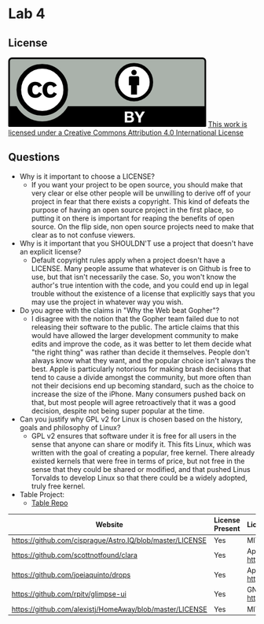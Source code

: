 # Lab 4

## License

![license](license.png)
[This work is licensed under a Creative Commons Attribution 4.0 International License](https://creativecommons.org/licenses/by/4.0/)

## Questions

- Why is it important to choose a LICENSE?
    - If you want your project to be open source, you should make that very
    clear or else other people will be unwilling to derive off of your project
    in fear that there exists a copyright. This kind of defeats the purpose of
    having an open source project in the first place, so putting it on there is
    important for reaping the benefits of open source. On the flip side, non
    open source projects need to make that clear as to not confuse viewers.
- Why is it important that you SHOULDN'T use a project that doesn't have an explicit license?
    - Default copyright rules apply when a project doesn't have a LICENSE. Many
    people assume that whatever is on Github is free to use, but that isn't
    necessarily the case. So, you won't know the author's true intention with
    the code, and you could end up in legal trouble without the existence of a
    license that explicitly says that you may use the project in whatever way
    you wish.
- Do you agree with the claims in "Why the Web beat Gopher"?
    - I disagree with the notion that the Gopher team failed due to not
    releasing their software to the public. The article claims that this would
    have allowed the larger development community to make edits and improve the
    code, as it was better to let them decide what "the right thing" was rather
    than decide it themselves. People don't always know what they want, and the
    popular choice isn't always the best. Apple is particularly notorious for
    making brash decisions that tend to cause a divide amongst the community,
    but more often than not their decisions end up becoming standard, such as
    the choice to increase the size of the iPhone. Many consumers pushed back on
    that, but most people will agree retroactively that it was a good decision,
    despite not being super popular at the time.
- Can you justify why GPL v2 for Linux is chosen based on the history, goals and
    philosophy of Linux?
    - GPL v2 ensures that software under it is free for all users in the sense
    that anyone can share or modify it. This fits Linux, which was written with
    the goal of creating a popular, free kernel. There already existed kernels
    that were free in terms of price, but not free in the sense that they could
    be shared or modified, and that pushed Linus Torvalds to develop Linux so
    that there could be a widely adopted, truly free kernel.
- Table Project:
    - [Table Repo](https://github.com/niclee500/AutomatedShopBot)

Website | License Present | License
---------|:----------|:-------
https://github.com/cisprague/Astro.IQ/blob/master/LICENSE | Yes | MIT License https://en.wikipedia.org/wiki/MIT_License
https://github.com/scottnotfound/clara | Yes | Apache License 2.0 https://en.wikipedia.org/wiki/Apache_License
https://github.com/joeiaquinto/drops | Yes | Apache License 2.0 https://en.wikipedia.org/wiki/Apache_License
https://github.com/rpitv/glimpse-ui | Yes | GNU General Public License v3.0 https://en.wikipedia.org/wiki/GNU_General_Public_License
https://github.com/alexistj/HomeAway/blob/master/LICENSE | Yes | MIT License https://en.wikipedia.org/wiki/MIT_License
